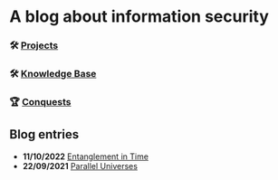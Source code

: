 # A blog about information security

### 🛠️ [Projects](./entries/projects.md)

### 🛠️ [Knowledge Base](./entries/knowledgebase.md)

### 🏆 [Conquests](./conquests.html)

## Blog entries

* **11/10/2022**  [Entanglement in Time](./entries/entanglement_in_time.md)
* **22/09/2021**  [Parallel Universes](./entries/parallel_universes.md)
